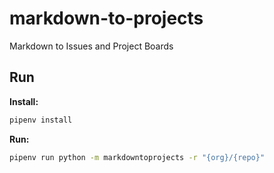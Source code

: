 # markdown-to-projects

Markdown to Issues and Project Boards

## Run

**Install:**

```bash
pipenv install
```

**Run:**

```bash
pipenv run python -m markdowntoprojects -r "{org}/{repo}"
```
